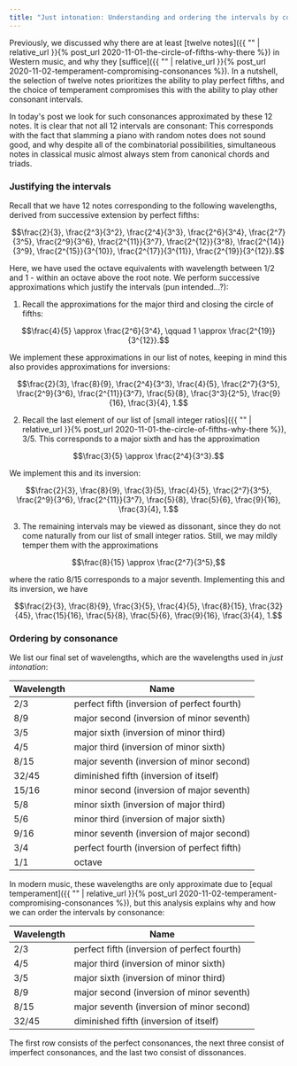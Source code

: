 ```yaml
---
title: "Just intonation: Understanding and ordering the intervals by consonance"
---
```


Previously, we discussed why there are at least [twelve notes]({{ "" | relative_url }}{% post_url 2020-11-01-the-circle-of-fifths-why-there %}) in Western music, and why they [suffice]({{ "" | relative_url }}{% post_url 2020-11-02-temperament-compromising-consonances %}). In a nutshell, the selection of twelve notes prioritizes the ability to play perfect fifths, and the choice of temperament compromises this with the ability to play other consonant intervals.

In today's post we look for such consonances approximated by these 12 notes. It is clear that not all 12 intervals are consonant: This corresponds with the fact that slamming a piano with random notes does not sound good, and why despite all of the combinatorial possibilities, simultaneous notes in classical music almost always stem from canonical chords and triads.

### Justifying the intervals

Recall that we have 12 notes corresponding to the following wavelengths, derived from successive extension by perfect fifths:

$$\frac{2}{3}, \frac{2^3}{3^2}, \frac{2^4}{3^3}, \frac{2^6}{3^4}, \frac{2^7}{3^5}, \frac{2^9}{3^6}, \frac{2^{11}}{3^7}, \frac{2^{12}}{3^8}, \frac{2^{14}}{3^9}, \frac{2^{15}}{3^{10}}, \frac{2^{17}}{3^{11}}, \frac{2^{19}}{3^{12}}.$$

Here, we have used the octave equivalents with wavelength between 1/2 and 1 - within an octave above the root note. We perform successive approximations which justify the intervals (pun intended...?):

1) Recall the approximations for the major third and closing the circle of fifths:

$$\frac{4}{5} \approx \frac{2^6}{3^4}, \qquad 1 \approx \frac{2^{19}}{3^{12}}.$$

We implement these approximations in our list of notes, keeping in mind this also provides approximations for inversions:

$$\frac{2}{3}, \frac{8}{9}, \frac{2^4}{3^3}, \frac{4}{5}, \frac{2^7}{3^5}, \frac{2^9}{3^6}, \frac{2^{11}}{3^7}, \frac{5}{8}, \frac{3^3}{2^5}, \frac{9}{16}, \frac{3}{4}, 1.$$

2) Recall the last element of our list of [small integer ratios]({{ "" | relative_url }}{% post_url 2020-11-01-the-circle-of-fifths-why-there %}), 3/5. This corresponds to a major sixth and has the approximation

$$\frac{3}{5} \approx \frac{2^4}{3^3}.$$

We implement this and its inversion:

$$\frac{2}{3}, \frac{8}{9}, \frac{3}{5}, \frac{4}{5}, \frac{2^7}{3^5}, \frac{2^9}{3^6}, \frac{2^{11}}{3^7}, \frac{5}{8}, \frac{5}{6}, \frac{9}{16}, \frac{3}{4}, 1.$$

3) The remaining intervals may be viewed as dissonant, since they do not come naturally from our list of small integer ratios. Still, we may mildly temper them with the approximations

$$\frac{8}{15} \approx \frac{2^7}{3^5},$$

where the ratio 8/15 corresponds to a major seventh. Implementing this and its inversion, we have

$$\frac{2}{3}, \frac{8}{9}, \frac{3}{5}, \frac{4}{5}, \frac{8}{15}, \frac{32}{45}, \frac{15}{16}, \frac{5}{8}, \frac{5}{6}, \frac{9}{16}, \frac{3}{4}, 1.$$

### Ordering by consonance

We list our final set of wavelengths, which are the wavelengths used in _just intonation_:

| Wavelength | Name |
| ------------- | ------------- |
| 2/3 | perfect fifth (inversion of perfect fourth) |
| 8/9 | major second (inversion of minor seventh)  |
| 3/5 | major sixth (inversion of minor third) |
| 4/5 | major third (inversion of minor sixth) |
| 8/15 | major seventh (inversion of minor second) |
| 32/45 | diminished fifth (inversion of itself) |
| 15/16 | minor second (inversion of major seventh) |
| 5/8 | minor sixth (inversion of major third) |
| 5/6 | minor third (inversion of major sixth) |
| 9/16 | minor seventh (inversion of major second) |
| 3/4 | perfect fourth (inversion of perfect fifth) |
| 1/1 | octave |

In modern music, these wavelengths are only approximate due to [equal temperament]({{ "" | relative_url }}{% post_url 2020-11-02-temperament-compromising-consonances %}), but this analysis explains why and how we can order the intervals by consonance:

| Wavelength | Name |
| ------------- | ------------- |
| 2/3 | perfect fifth (inversion of perfect fourth) |
| 4/5 | major third (inversion of minor sixth) |
| 3/5 | major sixth (inversion of minor third) |
| 8/9 | major second (inversion of minor seventh) |
| 8/15 | major seventh (inversion of minor second) |
| 32/45 | diminished fifth (inversion of itself) |

The first row consists of the perfect consonances, the next three consist of imperfect consonances, and the last two consist of dissonances. 

<div style="display:flex; flex-direction:column; align-items:center">
<div id="paper"></div>
<div id="controller" style="width:85%"></div>
<button id="activate-audio" style="display:none;">Play</button>
<button id="stop-audio" style="display:none;">Stop</button>
<div id='audio-error' style="display:none;">Audio is not supported in this browser.</div>
</div>


<script>
// First draw the music - this supplies an object that has a lot of information about how to create the synth.
// NOTE: If you want just the sound without showing the music, use "*" instead of "paper" in the renderAbc call.
	var test = "X:1\nK:C\nQ:1/4=60\nCG[CG]2|CE[CE]2|CA[CA]2|CD[CD]2|CB[CB]2|C_G[C_G]2|\n";
	
var visualObj = ABCJS.renderAbc("paper", test, { add_classes: true, responsive: "resize" })[0];
var midiBuffer = new ABCJS.synth.CreateSynth();
var cursorControl = {};
var synthControl = new ABCJS.synth.SynthController();

synthControl.load("#controller", 
        cursorControl, 
        {
            displayLoop: true, 
            displayRestart: true, 
            displayPlay: true, 
          //  displayProgress: true, 
            displayWarp: true
        }
);
    
var startAudioButton = D("activate-audio");
var stopAudioButton = D("stop-audio");
var audioError = D("audio-error");



    startAudioButton.setAttribute("style", "display:none;");
    if (ABCJS.synth.supportsAudio()) {

        // An audio context is needed - this can be passed in for two reasons:
        // 1) So that you can share this audio context with other elements on your page.
        // 2) So that you can create it during a user interaction so that the browser doesn't block the sound.
        // Setting this is optional - if you don't set an audioContext, then abcjs will create one.
        window.AudioContext = window.AudioContext || window.webkitAudioContext || navigator.mozAudioContext || navigator.msAudioContext;
        var audioContext = new window.AudioContext();
        audioContext.resume().then(function () {
            // In theory the AC shouldn't start suspended because it is being initialized in a click handler, but iOS seems to anyway.

            // midiBuffer.init preloads and caches all the notes needed. There may be significant network traffic here.
            return midiBuffer.init({
                visualObj: visualObj,
                audioContext: audioContext,
                millisecondsPerMeasure: visualObj.millisecondsPerMeasure(),
                options: {
			soundFontUrl: '',
                    onEnded: function() {console.log("hi");}
                }
            }).then(function (response) {
	    
                synthControl.setTune(visualObj, false).then(function () {
                    console.log("Audio successfully loaded.")
                }).catch(function (error) {
                    console.warn("Audio problem:", error);
                });

                // console.log(response); // this contains the list of notes that were loaded.
                // midiBuffer.prime actually builds the output buffer.
                return midiBuffer.prime();
            }).then(function () {
                // At this point, everything slow has happened. midiBuffer.start will return very quickly and will start playing very quickly without lag.
                return Promise.resolve();
            }).catch(function (error) {
                if (error.status === "NotSupported") {
                    stopAudioButton.setAttribute("style", "display:none;");
                    audioError.setAttribute("style", "");
                } else console.warn("synth error", error);
            });
        });
    } else audioError.setAttribute("style", "");
    
    
   function colorRange(range, color) {
            if (range && range.elements) {
                range.elements.forEach(function (set) {
                    set.forEach(function (item) {
                        item.attr({fill: color});
                    });
                });
            }
        }
       function animateCallback(lastRange, currentRange, context) {
            this.colorRange(lastRange, "#000000");
            this.colorRange(currentRange, "#3D9AFC");
        }
    

startAudioButton.addEventListener("click", function() {
    startAudioButton.setAttribute("style", "display:none;");
    if (midiBuffer) midiBuffer.start();
});

stopAudioButton.addEventListener("click", stopFunction);

function stopFunction() {     
    console.log("stopped");
    startAudioButton.setAttribute("style", "");
    stopAudioButton.setAttribute("style", "display:none;");
    if (midiBuffer) midiBuffer.stop();
}

function D(string) { return document.getElementById(string);}	

let tempo = document.querySelector("abcjs-tempo");
tempo.style.display="none";
</script>

<style>
    svg .abcjs-tempo {
	display:none;
    }
<style>
